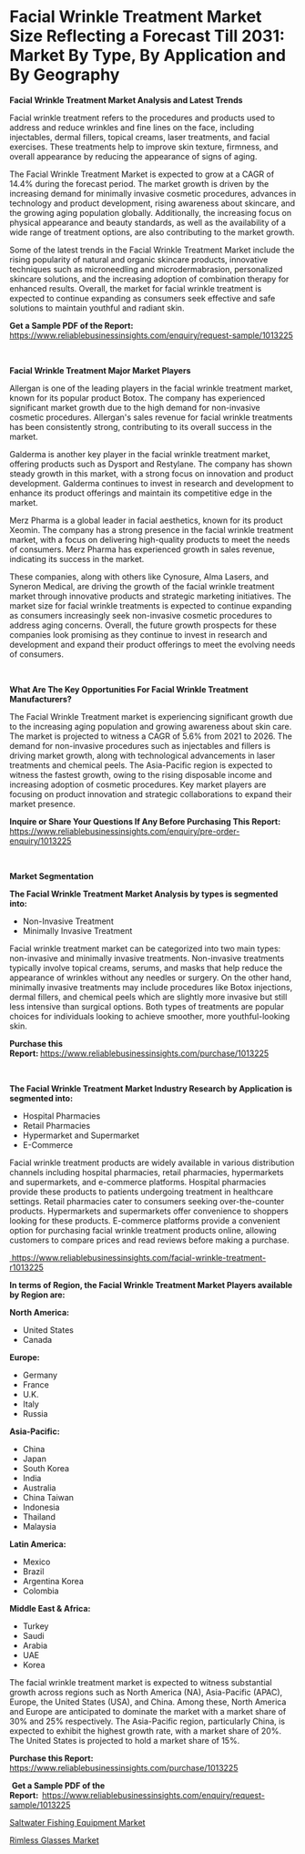 <p><h1>Facial Wrinkle Treatment Market Size Reflecting a Forecast Till 2031: Market By Type, By Application and By Geography</h1></p><p><strong>Facial Wrinkle Treatment Market Analysis and Latest Trends</strong></p>
<p><p>Facial wrinkle treatment refers to the procedures and products used to address and reduce wrinkles and fine lines on the face, including injectables, dermal fillers, topical creams, laser treatments, and facial exercises. These treatments help to improve skin texture, firmness, and overall appearance by reducing the appearance of signs of aging.</p><p>The Facial Wrinkle Treatment Market is expected to grow at a CAGR of 14.4% during the forecast period. The market growth is driven by the increasing demand for minimally invasive cosmetic procedures, advances in technology and product development, rising awareness about skincare, and the growing aging population globally. Additionally, the increasing focus on physical appearance and beauty standards, as well as the availability of a wide range of treatment options, are also contributing to the market growth.</p><p>Some of the latest trends in the Facial Wrinkle Treatment Market include the rising popularity of natural and organic skincare products, innovative techniques such as microneedling and microdermabrasion, personalized skincare solutions, and the increasing adoption of combination therapy for enhanced results. Overall, the market for facial wrinkle treatment is expected to continue expanding as consumers seek effective and safe solutions to maintain youthful and radiant skin.</p></p>
<p><strong>Get a Sample PDF of the Report:&nbsp;</strong> <a href="https://www.reliablebusinessinsights.com/enquiry/request-sample/1013225">https://www.reliablebusinessinsights.com/enquiry/request-sample/1013225</a></p>
<p>&nbsp;</p>
<p><strong>Facial Wrinkle Treatment Major Market Players</strong></p>
<p><p>Allergan is one of the leading players in the facial wrinkle treatment market, known for its popular product Botox. The company has experienced significant market growth due to the high demand for non-invasive cosmetic procedures. Allergan's sales revenue for facial wrinkle treatments has been consistently strong, contributing to its overall success in the market.</p><p>Galderma is another key player in the facial wrinkle treatment market, offering products such as Dysport and Restylane. The company has shown steady growth in this market, with a strong focus on innovation and product development. Galderma continues to invest in research and development to enhance its product offerings and maintain its competitive edge in the market.</p><p>Merz Pharma is a global leader in facial aesthetics, known for its product Xeomin. The company has a strong presence in the facial wrinkle treatment market, with a focus on delivering high-quality products to meet the needs of consumers. Merz Pharma has experienced growth in sales revenue, indicating its success in the market.</p><p>These companies, along with others like Cynosure, Alma Lasers, and Syneron Medical, are driving the growth of the facial wrinkle treatment market through innovative products and strategic marketing initiatives. The market size for facial wrinkle treatments is expected to continue expanding as consumers increasingly seek non-invasive cosmetic procedures to address aging concerns. Overall, the future growth prospects for these companies look promising as they continue to invest in research and development and expand their product offerings to meet the evolving needs of consumers.</p></p>
<p>&nbsp;</p>
<p><strong>What Are The Key Opportunities For Facial Wrinkle Treatment Manufacturers?</strong></p>
<p><p>The Facial Wrinkle Treatment market is experiencing significant growth due to the increasing aging population and growing awareness about skin care. The market is projected to witness a CAGR of 5.6% from 2021 to 2026. The demand for non-invasive procedures such as injectables and fillers is driving market growth, along with technological advancements in laser treatments and chemical peels. The Asia-Pacific region is expected to witness the fastest growth, owing to the rising disposable income and increasing adoption of cosmetic procedures. Key market players are focusing on product innovation and strategic collaborations to expand their market presence.</p></p>
<p><strong>Inquire or Share Your Questions If Any Before Purchasing This Report:</strong> <a href="https://www.reliablebusinessinsights.com/enquiry/pre-order-enquiry/1013225">https://www.reliablebusinessinsights.com/enquiry/pre-order-enquiry/1013225</a></p>
<p>&nbsp;</p>
<p><strong>Market Segmentation</strong></p>
<p><strong>The Facial Wrinkle Treatment Market Analysis by types is segmented into:</strong></p>
<p><ul><li>Non-Invasive Treatment</li><li>Minimally Invasive Treatment</li></ul></p>
<p><p>Facial wrinkle treatment market can be categorized into two main types: non-invasive and minimally invasive treatments. Non-invasive treatments typically involve topical creams, serums, and masks that help reduce the appearance of wrinkles without any needles or surgery. On the other hand, minimally invasive treatments may include procedures like Botox injections, dermal fillers, and chemical peels which are slightly more invasive but still less intensive than surgical options. Both types of treatments are popular choices for individuals looking to achieve smoother, more youthful-looking skin.</p></p>
<p><strong>Purchase this Report:&nbsp;</strong><a href="https://www.reliablebusinessinsights.com/purchase/1013225">https://www.reliablebusinessinsights.com/purchase/1013225</a></p>
<p>&nbsp;</p>
<p><strong>The Facial Wrinkle Treatment Market Industry Research by Application is segmented into:</strong></p>
<p><ul><li>Hospital Pharmacies</li><li>Retail Pharmacies</li><li>Hypermarket and Supermarket</li><li>E-Commerce</li></ul></p>
<p><p>Facial wrinkle treatment products are widely available in various distribution channels including hospital pharmacies, retail pharmacies, hypermarkets and supermarkets, and e-commerce platforms. Hospital pharmacies provide these products to patients undergoing treatment in healthcare settings. Retail pharmacies cater to consumers seeking over-the-counter products. Hypermarkets and supermarkets offer convenience to shoppers looking for these products. E-commerce platforms provide a convenient option for purchasing facial wrinkle treatment products online, allowing customers to compare prices and read reviews before making a purchase.</p></p>
<p><a href="https://www.reliablebusinessinsights.com/facial-wrinkle-treatment-r1013225">&nbsp;https://www.reliablebusinessinsights.com/facial-wrinkle-treatment-r1013225</a></p>
<p><strong>In terms of Region, the Facial Wrinkle Treatment Market Players available by Region are:</strong></p>
<p>
    <p> <strong> North America: </strong>
        <ul>
            <li>United States</li>
            <li>Canada</li>
        </ul>
        </p> 
    <p> <strong> Europe: </strong>
        <ul>
            <li>Germany</li>
            <li>France</li>
            <li>U.K.</li>
            <li>Italy</li>
            <li>Russia</li>
        </ul>
        </p> 
    <p> <strong> Asia-Pacific: </strong>
        <ul>
            <li>China</li>
            <li>Japan</li>
            <li>South Korea</li>
            <li>India</li>
            <li>Australia</li>
            <li>China Taiwan</li>
            <li>Indonesia</li>
            <li>Thailand</li>
            <li>Malaysia</li>
        </ul>
        </p> 
    <p> <strong> Latin America: </strong>
        <ul>
            <li>Mexico</li>
            <li>Brazil</li>
            <li>Argentina Korea</li>
            <li>Colombia</li>
        </ul>
        </p> 
    <p> <strong> Middle East & Africa: </strong>
        <ul>
            <li>Turkey</li>
            <li>Saudi</li>
            <li>Arabia</li>
            <li>UAE</li>
            <li>Korea</li>
        </ul>
    </p>
    </p>
<p><p>The facial wrinkle treatment market is expected to witness substantial growth across regions such as North America (NA), Asia-Pacific (APAC), Europe, the United States (USA), and China. Among these, North America and Europe are anticipated to dominate the market with a market share of 30% and 25% respectively. The Asia-Pacific region, particularly China, is expected to exhibit the highest growth rate, with a market share of 20%. The United States is projected to hold a market share of 15%.</p></p>
<p><strong>Purchase this Report: </strong><a href="https://www.reliablebusinessinsights.com/purchase/1013225">https://www.reliablebusinessinsights.com/purchase/1013225</a></p>
<p>&nbsp;<strong>Get a Sample PDF of the Report:&nbsp;&nbsp;</strong><a href="https://www.reliablebusinessinsights.com/enquiry/request-sample/1013225">https://www.reliablebusinessinsights.com/enquiry/request-sample/1013225</a></p>
<p><strong></strong></p>
<p><p><a href="https://github.com/markmellon1/Market-Research-Report-List-1/blob/main/saltwater-fishing-equipment-market.md">Saltwater Fishing Equipment Market</a></p><p><a href="https://github.com/Raeloodard576457/Market-Research-Report-List-1/blob/main/rimless-glasses-market.md">Rimless Glasses Market</a></p></p>